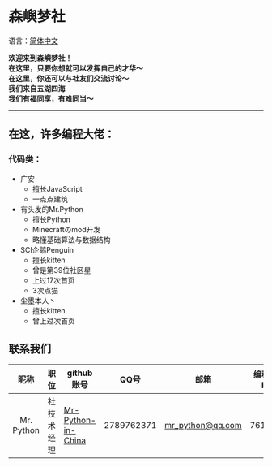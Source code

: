 # 森嶼梦社
语言：[简体中文](https://github.com/Senyudream-Team/.github/blob/main/README.md)  

**欢迎来到森嶼梦社！**  
**在这里，只要你想就可以发挥自己的才华～**  
**在这里，你还可以与社友们交流讨论～**  
**我们来自五湖四海**  
**我们有福同享，有难同当～**  
***

## 在这，许多编程大佬：  

### 代码类：
- 广安
  - 擅长JavaScript
  - 一点点建筑
- 有头发的Mr.Python
  - 擅长Python
  - Minecraftのmod开发
  - 略懂基础算法与数据结构
- SCI企鹅Penguin
  - 擅长kitten
  - 曾是第39位社区星
  - 上过17次首页
  - 3次点猫
- 尘墨本人丶
  - 擅长kitten
  - 曾上过次首页


## 联系我们
|昵称|职位|github账号|QQ号|邮箱|编程猫ID|
|:----:|:----:|----|----|----|----|
|Mr. Python|社技术经理|[Mr-Python-in-China](https://github.com/Mr-Python-in-China)|2789762371|mr_python@qq.com|761149|
